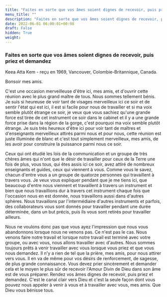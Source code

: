 ```yaml
---
title: "Faites en sorte que vos âmes soient dignes de recevoir, puis priez et demandez"
menu_title: ""
description: "Faites en sorte que vos âmes soient dignes de recevoir, puis priez et demandez"
date: 2022-06-01 06:00:01+00:98
draft: False
hidden: True
weight:
---
```

### Faites en sorte que vos âmes soient dignes de recevoir, puis priez et demandez

Keea Atta Kem - reçu en 1969, Vancouver, Colombie-Britannique, Canada.

Bonsoir mes amis.

C'est une occasion merveilleuse d'être ici, mes amis, et d'ouvrir cette réunion avec le plus grand maître de tous. Nous sommes tellement bénis. Je suis si heureuse de voir tant de visages merveilleux ici ce soir et de sentir l'état qui est ici, il est si facile pour nous de travailler et si ma voix semble plutôt étrange ce soir, je veux que vous sachiez qu'une grande force est tirée de cet instrument ce soir dans le cabinet et il y a une grande force prise dans la région de la gorge, c'est pourquoi ma voix semble plutôt étrange. Je suis très heureux d'être ici pour voir tant de maîtres et d'enseignants merveilleux attirés parmi nous et pour nous, cette réunion est juste illuminée de blanc et c'est tout simplement merveilleux, mes amis, de les avoir pour construire la puissance parmi nous ce soir.

Ceux qui ont étudié les lois de la communication et un groupe de très chères âmes qui n'ont que le désir de travailler pour ceux de la Terre une fois de plus, vous tous, qui êtes assis ici ce soir, avez attiré de nombreux enseignants et guides, ceux qui viennent à vous. Comme vous le savez, chacun d'entre vous a un groupe de quatorze personnes qui travaillent à travers vous. Je veux vous expliquer pendant que je me tiens ici, que beaucoup d'entre nous viennent et travaillent à travers un instrument et bien que nous travaillions dur à travers cet instrument chaque fois que l'occasion nous en est donnée, nous travaillons aussi dans d'autres sphères. Nous travaillons par l'intermédiaire d'autres instruments et parfois, des collaborateurs vous sont donnés pour travailler pendant une durée déterminée, dans un but précis, puis ils vous sont retirés pour travailler ailleurs.

Nous ne voulons donc pas que vous ayez l'impression que nous vous abandonnons lorsque nous ne venons pas. Ce n'est pas le cas. Nous venons faire notre travail et lorsque notre travail est terminé avec votre groupe, ou avec vous, nous allons travailler avec d'autres. Nous sommes toujours prêts à venir travailler avec vous lorsque vous priez et que vous nous demandez. Il n'y a rien de tel que la prière, mes amis, pour nous attirer vers vous. Il en va de même pour vos désirs de renforcement, de sagesse, de plus grande connaissance. Vous devez prier sincèrement et demander cela et le moyen le plus sûr de recevoir l'Amour Divin de Dieu dans son âme est de vous préparer. Rendez vos âmes dignes de recevoir, puis priez et demandez. C'est le canal clair vers Dieu et c'est la seule façon dont vous pouvez nous appeler à venir à vous et à travailler avec vous, mes amis. Que Dieu vous bénisse tous.
